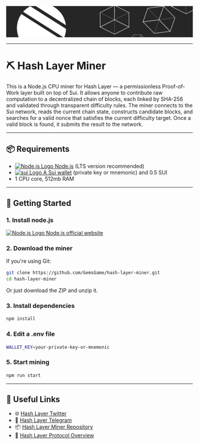 <img src="banner-3.png" alt="Hash Layer Banner" />

---
# ⛏ Hash Layer Miner

This is a Node.js CPU miner for Hash Layer — a permissionless Proof-of-Work layer built on top of Sui. It allows anyone to contribute raw computation to a decentralized chain of blocks, each linked by SHA-256 and validated through transparent difficulty rules. The miner connects to the Sui network, reads the current chain state, constructs candidate blocks, and searches for a valid nonce that satisfies the current difficulty target. Once a valid block is found, it submits the result to the network.

---




## 📦 Requirements

- [<img src="https://nodejs.org/static/images/favicons/favicon.png" alt="Node.js Logo" width="14"/> Node.js](https://nodejs.org/) (LTS version recommended)
- [<img src="https://cdn.prod.website-files.com/6425f546844727ce5fb9e5ab/643773c0d96a22a83c5baf48_Sui_Favicon.png" alt="sui Logo" width="14"/> A Sui wallet](https://sui.io/get-started) (private key or mnemonic) and 0.5 SUI
- 1 CPU core, 512mb RAM
---

## 🚀 Getting Started

### 1. Install node.js
 [<img src="https://nodejs.org/static/images/favicons/favicon.png" alt="Node.js Logo" width="14"/> Node.js official website](https://nodejs.org/en/download)

### 2. Download the miner

If you're using Git:

```bash
git clone https://github.com/GemsGame/hash-layer-miner.git
cd hash-layer-miner
```
Or just download the ZIP and unzip it.

### 3. Install dependencies
```bash
npm install
```
### 4. Edit a .env file
```bash
WALLET_KEY=your-private-key-or-mnemonic
```

### 5. Start mining
```bash
npm run start
```

---

## 🔗 Useful Links
- 🌐 [Hash Layer Twitter](https://x.com/hashLayer2)
- 💬 [Hash Layer Telegram](https://t.me/hash_layer)
- 📦 [Hash Layer Miner Repository](https://github.com/GemsGame/hash-layer-miner)
- 🧠 [Hash Layer Protocol Overview](https://github.com/GemsGame/hash-layer)

